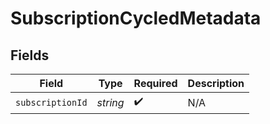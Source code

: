 # SubscriptionCycledMetadata


## Fields

| Field              | Type               | Required           | Description        |
| ------------------ | ------------------ | ------------------ | ------------------ |
| `subscriptionId`   | *string*           | :heavy_check_mark: | N/A                |